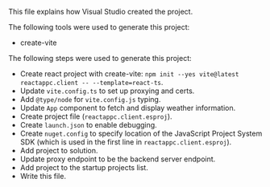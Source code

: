 This file explains how Visual Studio created the project.

The following tools were used to generate this project:
- create-vite

The following steps were used to generate this project:
- Create react project with create-vite: `npm init --yes vite@latest reactappc.client -- --template=react-ts`.
- Update `vite.config.ts` to set up proxying and certs.
- Add `@type/node` for `vite.config.js` typing.
- Update `App` component to fetch and display weather information.
- Create project file (`reactappc.client.esproj`).
- Create `launch.json` to enable debugging.
- Create `nuget.config` to specify location of the JavaScript Project System SDK (which is used in the first line in `reactappc.client.esproj`).
- Add project to solution.
- Update proxy endpoint to be the backend server endpoint.
- Add project to the startup projects list.
- Write this file.
